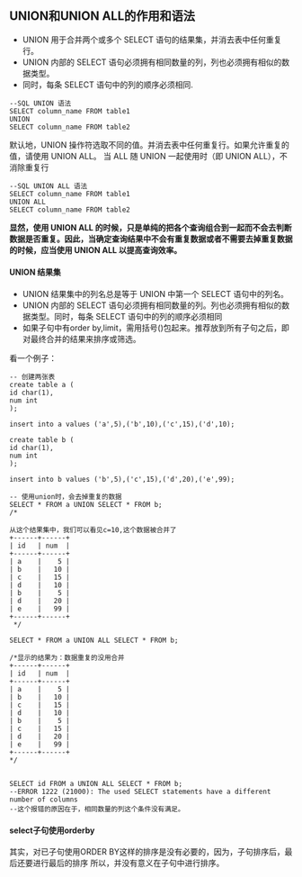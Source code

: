 ## UNION和UNION ALL的作用和语法

* UNION 用于合并两个或多个 SELECT 语句的结果集，并消去表中任何重复行。
* UNION 内部的 SELECT 语句必须拥有相同数量的列，列也必须拥有相似的数据类型。
* 同时，每条 SELECT 语句中的列的顺序必须相同.

```mysql
--SQL UNION 语法
SELECT column_name FROM table1
UNION
SELECT column_name FROM table2
```

默认地，UNION 操作符选取不同的值。并消去表中任何重复行。如果允许重复的值，请使用 UNION ALL。
当 ALL 随 UNION 一起使用时（即 UNION ALL），不消除重复行

```mysql
--SQL UNION ALL 语法
SELECT column_name FROM table1
UNION ALL
SELECT column_name FROM table2
```


**显然，使用 UNION ALL 的时候，只是单纯的把各个查询组合到一起而不会去判断数据是否重复。因此，当确定查询结果中不会有重复数据或者不需要去掉重复数据的时候，应当使用 UNION ALL 以提高查询效率。**



#### UNION 结果集

* UNION 结果集中的列名总是等于 UNION 中第一个 SELECT 语句中的列名。
* UNION 内部的 SELECT 语句必须拥有相同数量的列。列也必须拥有相似的数据类型。同时，每条 SELECT 语句中的列的顺序必须相同
* 如果子句中有order by,limit，需用括号()包起来。推荐放到所有子句之后，即对最终合并的结果来排序或筛选。


看一个例子：

```mysql
-- 创建两张表
create table a (
id char(1),
num int
);

insert into a values ('a',5),('b',10),('c',15),('d',10);

create table b (
id char(1),
num int
);

insert into b values ('b',5),('c',15),('d',20),('e',99);

-- 使用union时，会去掉重复的数据
SELECT * FROM a UNION SELECT * FROM b;
/*

从这个结果集中，我们可以看见c=10,这个数据被合并了
+------+------+
| id   | num  |
+------+------+
| a    |    5 |
| b    |   10 |
| c    |   15 |
| d    |   10 |
| b    |    5 |
| d    |   20 |
| e    |   99 |
+------+------+
 */

SELECT * FROM a UNION ALL SELECT * FROM b;

/*显示的结果为：数据重复的没用合并
+------+------+
| id   | num  |
+------+------+
| a    |    5 |
| b    |   10 |
| c    |   15 |
| d    |   10 |
| b    |    5 |
| c    |   15 |
| d    |   20 |
| e    |   99 |
+------+------+
*/


SELECT id FROM a UNION ALL SELECT * FROM b;
--ERROR 1222 (21000): The used SELECT statements have a different number of columns
--这个报错的原因在于，相同数量的列这个条件没有满足。
```


#### select子句使用orderby

其实，对已子句使用ORDER BY这样的排序是没有必要的，因为，子句排序后，最后还要进行最后的排序
所以，并没有意义在子句中进行排序。
